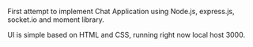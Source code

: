 First attempt to implement Chat Application using Node.js, express.js, socket.io and moment library.

UI is simple based on HTML and CSS, running right now local host 3000.
 
